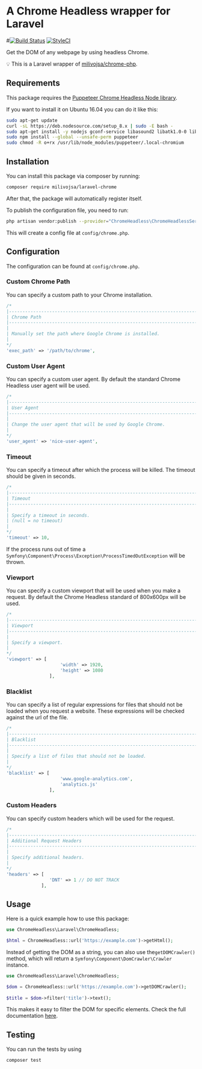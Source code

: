 # A Chrome Headless wrapper for Laravel
#[![Build Status](https://img.shields.io/travis/helloiamlukas/laravel-chrome/master.svg?style=flat-square)](https://travis-ci.org/helloiamlukas/chrome-php) [![StyleCI](https://styleci.io/repos/128403303/shield?branch=master)](https://styleci.io/repos/128403303)

Get the DOM of any webpage by using headless Chrome.

💡 This is a Laravel wrapper of [milivojsa/chrome-php](https://github.com/milivojsa/chrome-php).

## Requirements

This package requires the [Puppeteer Chrome Headless Node library](https://github.com/GoogleChrome/puppeteer).

If you want to install it on Ubuntu 16.04 you can do it like this:

```bash
sudo apt-get update
curl -sL https://deb.nodesource.com/setup_8.x | sudo -E bash -
sudo apt-get install -y nodejs gconf-service libasound2 libatk1.0-0 libc6 libcairo2 libcups2 libdbus-1-3 libexpat1 libfontconfig1 libgcc1 libgconf-2-4 libgdk-pixbuf2.0-0 libglib2.0-0 libgtk-3-0 libnspr4 libpango-1.0-0 libpangocairo-1.0-0 libstdc++6 libx11-6 libx11-xcb1 libxcb1 libxcomposite1 libxcursor1 libxdamage1 libxext6 libxfixes3 libxi6 libxrandr2 libxrender1 libxss1 libxtst6 ca-certificates fonts-liberation libappindicator1 libnss3 lsb-release xdg-utils wget
sudo npm install --global --unsafe-perm puppeteer
sudo chmod -R o+rx /usr/lib/node_modules/puppeteer/.local-chromium
```
## Installation

You can install this package via composer by running:

```bash
composer require milivojsa/laravel-chrome
```

After that, the package will automatically register itself.

To publish the configuration file, you need to run:

```bash
php artisan vendor:publish --provider="ChromeHeadless\ChromeHeadlessServiceProvider"
```

This will create a config file at `config/chrome.php`.

## Configuration

The configuration can be found at `config/chrome.php`.

### Custom Chrome Path

You can specify a custom path to your Chrome installation.

```php
/*
|--------------------------------------------------------------------------
| Chrome Path
|--------------------------------------------------------------------------
|
| Manually set the path where Google Chrome is installed.
|
*/
'exec_path' => '/path/to/chrome',
```

### Custom User Agent

You can specify a custom user agent. By default the standard Chrome Headless user agent will be used.

```php
/*
|--------------------------------------------------------------------------
| User Agent
|--------------------------------------------------------------------------
|
| Change the user agent that will be used by Google Chrome.
|
*/
'user_agent' => 'nice-user-agent',
```

### Timeout

You can specify a timeout after which the process will be killed. The timeout should be given in seconds.

```php
/*
|--------------------------------------------------------------------------
| Timeout
|--------------------------------------------------------------------------
|
| Specify a timeout in seconds.
| (null = no timeout)
|
*/
'timeout' => 10,
```

If the process runs out of time a `Symfony\Component\Process\Exception\ProcessTimedOutException` will be thrown.

### Viewport

You can specify a custom viewport that will be used when you make a request. By default the Chrome Headless standard of 800x600px will be used.

```php
/*
|--------------------------------------------------------------------------
| Viewport
|--------------------------------------------------------------------------
|
| Specify a viewport.
|
*/
'viewport' => [
                    'width' => 1920,
                    'height' => 1080
                ],
```

### Blacklist

You can specify a list of regular expressions for files that should not be loaded when you request a website. These expressions will be checked against the url of the file.

```php
/*
|--------------------------------------------------------------------------
| Blacklist
|--------------------------------------------------------------------------
|
| Specify a list of files that should not be loaded.
|
*/
'blacklist' => [
                    'www.google-analytics.com',
                    'analytics.js'
                ],
```

### Custom Headers

You can specify custom headers which will be used for the request. 

```php
/*
|--------------------------------------------------------------------------
| Additional Request Headers
|--------------------------------------------------------------------------
|
| Specify additional headers.
|
*/
'headers' => [
                'DNT' => 1 // DO NOT TRACK
             ],
```

## Usage

Here is a quick example how to use this package:

```php
use ChromeHeadless\Laravel\ChromeHeadless;

$html = ChromeHeadless::url('https://example.com')->getHtml();
```

Instead of getting the DOM as a string, you can also use the`getDOMCrawler()` method, which will return a `Symfony\Component\DomCrawler\Crawler` instance.

```php
use ChromeHeadless\Laravel\ChromeHeadless;

$dom = ChromeHeadless::url('https://example.com')->getDOMCrawler();
    
$title = $dom->filter('title')->text();
```

This makes it easy to filter the DOM for specific elements. Check the full documentation [here](https://symfony.com/doc/current/components/dom_crawler.html).

## Testing

You can run the tests by using

```bash
composer test
```

